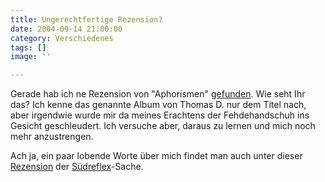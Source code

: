 ```yaml
---
title: Ungerechtfertige Rezension?
date: 2004-09-14 21:00:00
category: Verschiedenes
tags: []
image: ''

---
```


Gerade hab ich ne Rezension von "Aphorismen" [gefunden](http://www.musikansich.de/review.php?id=1268). Wie seht Ihr das? Ich kenne das genannte Album von Thomas D. nur dem Titel nach, aber irgendwie wurde mir da meines Erachtens der Fehdehandschuh ins Gesicht geschleudert. Ich versuche aber, daraus zu lernen und mich noch mehr anzustrengen.  

Ach ja, ein paar lobende Worte über mich findet man auch unter dieser [Rezension](http://www.allesreal.de/mag.php?site=review&id=574) der [Südreflex](http://www.suedreflex.de/)-Sache.
